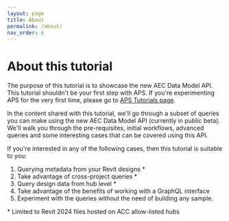 ```yaml
---
layout: page
title: About
permalink: /about/
nav_order: 6
---
```


# About this tutorial

The purpose of this tutorial is to showcase the new AEC Data Model API. This tutorial shouldn't be your first step with APS. If you're experimenting APS for the very first time, please go to [APS Tutorials page](http://aps.autodesk.com/tutorials).

In the content shared with this tutorial, we'll go through a subset of queries you can make using the new AEC Data Model API (currently in public beta).
We'll walk you through the pre-requisites, initial workflows, advanced queries and some interesting cases that can be covered using this API.

If you're interested in any of the following cases, then this tutorial is suitable to you:

1. Querying metadata from your Revit designs \*
2. Take advantage of cross-project queries \*
3. Query design data from hub level \*
4. Take advantage of the benefits of working with a GraphQL interface
5. Experiment with the queries without the need of building any sample.

\* Limited to Revit 2024 files hosted on ACC allow-listed hubs

